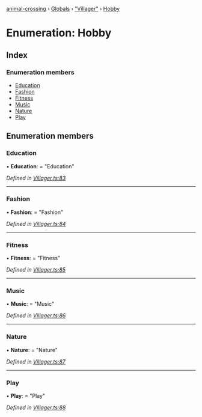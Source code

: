 [animal-crossing](../README.md) › [Globals](../globals.md) › ["Villager"](../modules/_villager_.md) › [Hobby](_villager_.hobby.md)

# Enumeration: Hobby

## Index

### Enumeration members

* [Education](_villager_.hobby.md#education)
* [Fashion](_villager_.hobby.md#fashion)
* [Fitness](_villager_.hobby.md#fitness)
* [Music](_villager_.hobby.md#music)
* [Nature](_villager_.hobby.md#nature)
* [Play](_villager_.hobby.md#play)

## Enumeration members

###  Education

• **Education**: = "Education"

*Defined in [Villager.ts:83](https://github.com/Norviah/animal-crossing/blob/13550bd/module/types/Villager.ts#L83)*

___

###  Fashion

• **Fashion**: = "Fashion"

*Defined in [Villager.ts:84](https://github.com/Norviah/animal-crossing/blob/13550bd/module/types/Villager.ts#L84)*

___

###  Fitness

• **Fitness**: = "Fitness"

*Defined in [Villager.ts:85](https://github.com/Norviah/animal-crossing/blob/13550bd/module/types/Villager.ts#L85)*

___

###  Music

• **Music**: = "Music"

*Defined in [Villager.ts:86](https://github.com/Norviah/animal-crossing/blob/13550bd/module/types/Villager.ts#L86)*

___

###  Nature

• **Nature**: = "Nature"

*Defined in [Villager.ts:87](https://github.com/Norviah/animal-crossing/blob/13550bd/module/types/Villager.ts#L87)*

___

###  Play

• **Play**: = "Play"

*Defined in [Villager.ts:88](https://github.com/Norviah/animal-crossing/blob/13550bd/module/types/Villager.ts#L88)*
